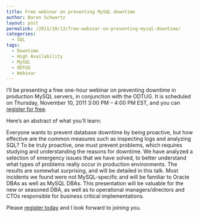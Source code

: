 ```yaml
---
title: Free webinar on preventing MySQL downtime
author: Baron Schwartz
layout: post
permalink: /2011/10/13/free-webinar-on-preventing-mysql-downtime/
categories:
  - SQL
tags:
  - Downtime
  - High Availability
  - MySQL
  - ODTUG
  - Webinar
---
```

I&#8217;ll be presenting a free one-hour webinar on preventing downtime in production MySQL servers, in conjunction with the ODTUG. It is scheduled on Thursday, November 10, 2011 3:00 PM &#8211; 4:00 PM EST, and you can [register for free][1].

Here&#8217;s an abstract of what you&#8217;ll learn:

Everyone wants to prevent database downtime by being proactive, but how effective are the common measures such as inspecting logs and analyzing SQL? To be truly proactive, one must prevent problems, which requires studying and understanding the reasons for downtime. We have analyzed a selection of emergency issues that we have solved, to better understand what types of problems really occur in production environments. The results are somewhat surprising, and will be detailed in this talk. Most incidents we found were not MySQL-specific and will be familiar to Oracle DBAs as well as MySQL DBAs. This presentation will be valuable for the new or seasoned DBA, as well as to operational managers/directors and CTOs responsible for business critical implementations.

Please [register today][1] and I look forward to joining you.

 [1]: https://www3.gotomeeting.com/register/229757198
